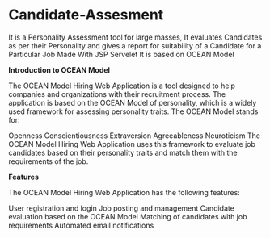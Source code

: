 # Candidate-Assesment


It is a Personality Assessment tool for large masses, It evaluates Candidates as per their Personality and gives a report for suitability of a Candidate for a Particular Job
Made With JSP Servelet
It is based on OCEAN Model 

**Introduction to OCEAN Model**

The OCEAN Model Hiring Web Application is a tool designed to help companies and organizations with their recruitment process. The application is based on the OCEAN Model of personality, which is a widely used framework for assessing personality traits. The OCEAN Model stands for:

Openness
Conscientiousness
Extraversion
Agreeableness
Neuroticism
The OCEAN Model Hiring Web Application uses this framework to evaluate job candidates based on their personality traits and match them with the requirements of the job.

**Features**

The OCEAN Model Hiring Web Application has the following features:

User registration and login
Job posting and management
Candidate evaluation based on the OCEAN Model
Matching of candidates with job requirements
Automated email notifications
